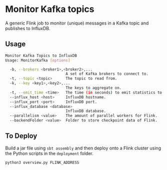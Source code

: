 # Monitor Kafka topics
A generic Flink job to monitor (unique) messages in a Kafka topic and publishes to InfluxDB.

## Usage
```bash
Monitor Kafka Topics to InfluxDB
Usage: MonitorKafka [options]

  -b, --brokers <broker1>,<broker2>,...
                           A set of Kafka brokers to connect to.
  -t, --topic <topic>      The topic to read from.
  -k, --key <key1>,<key2>,...
                           The keys to aggregate on.
  -t, --emit_time <time>   The time (in seconds) to emit statistics to InfluxDB.
  --influx_host <host>     InfluxDB hostname.
  --influx_port <port>     InfluxDB port.
  --influx_database <database>
                           InfluxDB database.
  --parallelism <value>    The amount of parallel workers for Flink.
  --backendFolder <value>  Folder to store checkpoint data of Flink.
```

## To Deploy
Build a jar file using `sbt assembly` and then deploy onto a Flink cluster using the Python scripts in the `deployment` folder.
```bash
python3 overview.py FLINK_ADDRESS
```